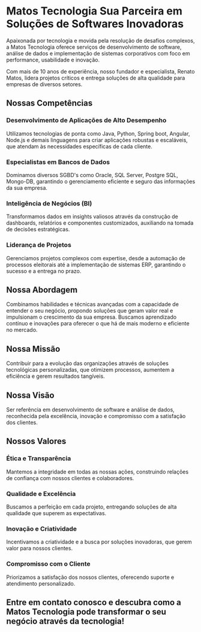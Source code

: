 # Matos Tecnologia Sua Parceira em Soluções de Softwares Inovadoras
Apaixonada por tecnologia e movida pela resolução de desafios complexos, a Matos Tecnologia oferece serviços de desenvolvimento de software, análise de dados e implementação de sistemas corporativos com foco em performance, usabilidade e inovação.

Com mais de 10 anos de experiência, nosso fundador e especialista, Renato Matos, lidera projetos críticos e entrega soluções de alta qualidade para empresas de diversos setores.

## Nossas Competências
### Desenvolvimento de Aplicações de Alto Desempenho
Utilizamos tecnologias de ponta como Java, Python, Spring boot, Angular, Node.js e demais linguagens para criar aplicações robustas e escaláveis, que atendam às necessidades específicas de cada cliente.
### Especialistas em Bancos de Dados
Dominamos diversos SGBD's como Oracle, SQL Server, Postgre SQL, Mongo-DB, garantindo o gerenciamento eficiente e seguro das informações da sua empresa.
### Inteligência de Negócios (BI)
Transformamos dados em insights valiosos através da construção de dashboards, relatórios e componentes customizados, auxiliando na tomada de decisões estratégicas.
### Liderança de Projetos
Gerenciamos projetos complexos com expertise, desde a automação de processos eleitorais até a implementação de sistemas ERP, garantindo o sucesso e a entrega no prazo.
## Nossa Abordagem
Combinamos habilidades e técnicas avançadas com a capacidade de entender o seu negócio, propondo soluções que geram valor real e impulsionam o crescimento da sua empresa. Buscamos aprendizado contínuo e inovações para oferecer o que há de mais moderno e eficiente no mercado.

## Nossa Missão
Contribuir para a evolução das organizações através de soluções tecnológicas personalizadas, que otimizem processos, aumentem a eficiência e gerem resultados tangíveis.

## Nossa Visão
Ser referência em desenvolvimento de software e análise de dados, reconhecida pela excelência, inovação e compromisso com a satisfação dos clientes.

## Nossos Valores
### Ética e Transparência
Mantemos a integridade em todas as nossas ações, construindo relações de confiança com nossos clientes e colaboradores.
### Qualidade e Excelência
Buscamos a perfeição em cada projeto, entregando soluções de alta qualidade que superem as expectativas.
### Inovação e Criatividade
Incentivamos a criatividade e a busca por soluções inovadoras, que gerem valor para nossos clientes.
### Compromisso com o Cliente
Priorizamos a satisfação dos nossos clientes, oferecendo suporte e atendimento personalizado.

## Entre em contato conosco e descubra como a Matos Tecnologia pode transformar o seu negócio através da tecnologia!
